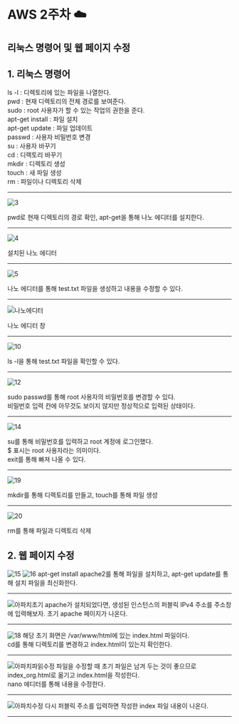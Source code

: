 # AWS 2주차 :cloud:
## 리눅스 명령어 및 웹 페이지 수정

       
## 1. 리눅스 명령어
        
ls -l : 디렉토리에 있는 파일을 나열한다.     
pwd : 현재 디렉토리의 전체 경로를 보여준다.     
sudo : root 사용자가 할 수 있는 작업의 권한을 준다.     
apt-get install : 파일 설치    
apt-get update : 파일 업데이트    
passwd : 사용자 비밀번호 변경    
su : 사용자 바꾸기    
cd : 디렉토리 바꾸기     
mkdir : 디렉토리 생성   
touch : 새 파일 생성    
rm : 파일이나 디렉토리 삭제     

----------------------------------------------------------------------------------     
![3](https://user-images.githubusercontent.com/66204538/116263203-257f8c80-a7b4-11eb-874b-7654520b75a8.JPG)
      
pwd로 현재 디렉토리의 경로 확인, apt-get을 통해 나노 에디터를 설치한다.      

-------------------------------------------------------------------------------------------       
![4](https://user-images.githubusercontent.com/66204538/116267145-1c43ef00-a7b7-11eb-83b7-ae5ec47e1e50.JPG)
          
설치된 나노 에디터      

----------------------------------------------------------------------------------------------          
![5](https://user-images.githubusercontent.com/66204538/116267199-27971a80-a7b7-11eb-88e8-7ed4599808ac.JPG)
        
나노 에디터를 통해 test.txt 파일을 생성하고 내용을 수정할 수 있다.
       
---------------------------------------------------------------------------------------------       
![나노에디터](https://user-images.githubusercontent.com/66204538/116267521-73e25a80-a7b7-11eb-9d7a-f8ad212f6d20.jpg)
      
나노 에디터 창
      
---------------------------------------------------------------------------------------------
![10](https://user-images.githubusercontent.com/66204538/116268218-1569ac00-a7b8-11eb-9ac6-e66bbec7df5c.JPG)
        
ls -l을 통해 test.txt 파일을 확인할 수 있다.
        
---------------------------------------------------------------------------------------------
![12](https://user-images.githubusercontent.com/66204538/116268527-5d88ce80-a7b8-11eb-82df-33286900dad8.JPG)
       
sudo passwd를 통해 root 사용자의 비밀번호를 변경할 수 있다.      
비밀번호 입력 칸에 아무것도 보이지 않지만 정상적으로 입력된 상태이다.     
        
---------------------------------------------------------------------------------------------
![14](https://user-images.githubusercontent.com/66204538/116263549-6b3c5500-a7b4-11eb-83d1-6ce315e1e41f.JPG)
       
su를 통해 비밀번호를 입력하고 root 계정에 로그인했다.      
$ 표시는 root 사용자라는 의미이다.    
exit를 통해 빠져 나올 수 있다.
         
---------------------------------------------------------------------------------------------
![19](https://user-images.githubusercontent.com/66204538/116266871-da1aad80-a7b6-11eb-8491-8e445aab1415.JPG)
         
mkdir를 통해 디렉토리를 만들고, touch를 통해 파일 생성
         
---------------------------------------------------------------------------------------------
![20](https://user-images.githubusercontent.com/66204538/116266923-e6066f80-a7b6-11eb-872a-f56a55b4d487.JPG)
         
rm를 통해 파일과 디렉토리 삭제
         
         
    
## 2. 웹 페이지 수정
       
      
![15](https://user-images.githubusercontent.com/66204538/116262386-75118880-a7b3-11eb-8294-b1fab2b1fc11.JPG)
![16](https://user-images.githubusercontent.com/66204538/116262531-95414780-a7b3-11eb-9ff9-3632fd4248f5.JPG)
apt-get install apache2를 통해 파일을 설치하고, apt-get update를 통해 설치 파일을 최신화한다.             
        
---------------------------------------------------------------------------------------------
![아파치초기](https://user-images.githubusercontent.com/66204538/116264188-0e8d6a00-a7b5-11eb-9314-a38cb68d2a91.jpg)
apache가 설치되었다면, 생성된 인스턴스의 퍼블릭 IPv4 주소를 주소창에 입력해보자. 초기 apache 페이지가 나온다.         
       
---------------------------------------------------------------------------------------------
![18](https://user-images.githubusercontent.com/66204538/116262732-c15cc880-a7b3-11eb-985f-23a0b7629c13.JPG)
해당 초기 화면은 /var/www/html에 있는 index.html 파일이다.      
cd를 통해 디렉토리를 변경하고 index.html이 있는지 확인한다.     

---------------------------------------------------------------------------------------------    
![아파치파읽수정](https://user-images.githubusercontent.com/66204538/116262941-eb15ef80-a7b3-11eb-96b1-00b9284c3cb5.jpg)
파일을 수정할 때 초기 파일은 남겨 두는 것이 좋으므로 index_org.html로 옮기고 index.html을 작성한다.     
nano 에디터를 통해 내용을 수정한다.        
       
---------------------------------------------------------------------------------------------
![아파치수정](https://user-images.githubusercontent.com/66204538/116263015-fd902900-a7b3-11eb-9be8-0988d66d86cd.jpg)
다시 퍼블릭 주소를 입력하면 작성한 index 파일 내용이 나온다.
         
---------------------------------------------------------------------------------------------
